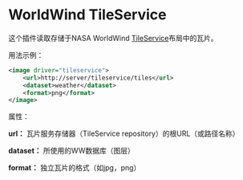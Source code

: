 # WorldWind TileService
这个插件读取存储于NASA WorldWind [TileService](https://www.worldwindcentral.com/wiki/index.php?title=TileService)布局中的瓦片。

用法示例：
```XML
<image driver="tileservice">
    <url>http://server/tileservice/tiles</url>
    <dataset>weather</dataset>
    <format>png</format>
</image>
```
属性：

**url：** 瓦片服务存储器（TileService repository）的根URL（或路径名称）

**dataset：** 所使用的WW数据库（图层）

**format：** 独立瓦片的格式（如jpg，png）
